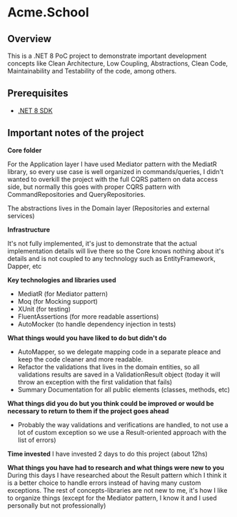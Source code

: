 # Acme.School

## Overview

This is a .NET 8 PoC project to demonstrate important development concepts like Clean Architecture, Low Coupling, Abstractions, Clean Code, Maintainability and Testability of the code, among others.

## Prerequisites

- [.NET 8 SDK](https://dotnet.microsoft.com/download/dotnet/8.0)

## Important notes of the project

**Core folder**

For the Application layer I have used Mediator pattern with the MediatR library, so every use case is well organized in commands/queries, I didn't wanted to overkill the project with the full CQRS pattern on data access side, but normally this goes with proper CQRS pattern with CommandRepositories and QueryRepositories.

The abstractions lives in the Domain layer (Repositories and external services)

**Infrastructure**

It's not fully implemented, it's just to demonstrate that the actual implementation details will live there so the Core knows nothing about it's details and is not coupled to any technology such as EntityFramework, Dapper, etc

**Key technologies and libraries used**
- MediatR (for Mediator pattern)
- Moq (for Mocking support)
- XUnit (for testing)
- FluentAssertions (for more readable assertions)
- AutoMocker (to handle dependency injection in tests)

**What things would you have liked to do but didn't do**
- AutoMapper, so we delegate mapping code in a separate pleace and keep the code cleaner and more readable.
- Refactor the validations that lives in the domain entities, so all validations results are saved in a ValidationResult object (today it will throw an exception with the first validation that fails)
- Summary Documentation for all public elements (classes, methods, etc)

**What things did you do but you think could be improved or would be 
necessary to return to them if the project goes ahead**
- Probably the way validations and verifications are handled, to not use a lot of custom exception so we use a Result-oriented approach with the list of errors)

**Time invested**
I have invested 2 days to do this project (about 12hs)

**What things you have had to research and what things were new to you**
During this days I have researched about the Result pattern which I think it is a better choice to handle errors instead of having many custom exceptions.
The rest of concepts-libraries are not new to me, it's how I like to organize things (except for the Mediator pattern, I know it and I used personally but not professionally)
